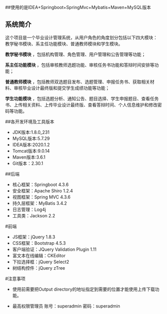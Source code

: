 ##使用的是IDEA+Springboot+SpringMvc+Mybatis+Maven+MySQL版本

## 系统简介
这个项目是一个毕业设计管理系统，从用户角色的角度划分包括以下四大模块：
教学秘书模块、系主任功能模块、普通教师模块和学生模块。

**教学秘书模块** ，包括机构管理、角色管理、用户管理和公告管理等功能； 

**系主任功能模块** ，包括审核教师选题功能、审核任务书功能和答辩时间安排等功能；

**普通教师模块** ，包括教师双选题目发布、选题管理、申报任务书、获取相关材料、审核毕业设计最终版和提交学生成绩功能等功能；

**学生功能模块** ，包括选题分析、通知公告、题目选择、学生申报题目、查看任务书、上传相关资料、上传毕业设计最终版、查看答辩时间、个人信息维护和修改密码等功能。


##各开发环境及工具版本

* JDK版本:1.8.0_231
* MySQL版本:5.7.29
* IDEA版本:2020.1.2
* Tomcat版本:9.0.14
* Maven版本:3.6.1
* Git版本：2.30.1

##后端

* 核心框架：Springboot 4.3.6
* 安全框架：Apache Shiro 1.2.4
* 视图框架：Spring MVC 4.3.6
* 持久层框架：MyBatis 3.4.2
* 日志管理：Log4j
* 工具类：Jackson 2.2

#前端

* JS框架：jQuery 1.8.3
* CSS框架：Bootstrap 4.5.3
* 客户端验证：JQuery Validation Plugin 1.11
* 富文本在线编辑：CKEditor
* 下拉选择框：jQuery Select2
* 树结构控件：jQuery zTree


#注意事项
* 使用前需要把Output directory的地址指定到需要的位置才能使用上传下载功能。

* 最高权限管理员 账号：superadmin 密码：superadmin